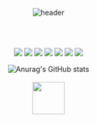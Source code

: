 <div align="center">
  
![header](https://capsule-render.vercel.app/api?type=cylinder&color=0e2b40&height=150&section=header&text=Hello!&nbsp;I'm&nbsp;Teawoo&fontColor=ffffff&fontSize=70&animation=fadeIn&fontAlignY=55)

<br>
<br>
<p>
<img src="https://img.shields.io/badge/Android-3DDC84?style=flat-square&logo=Android&logoColor=white"/>  <img src="https://img.shields.io/badge/Kotlin-7F52FF?style=flat-square&logo=Kotlin&logoColor=white"/>  
<img src="https://img.shields.io/badge/Java-007396?style=flat-square&logo=Java&logoColor=White"/> <img src="https://img.shields.io/badge/C-A8B9CC?style=flat&logo=C&logoColor=white"/>  
<img src="https://img.shields.io/badge/Python-3776AB?style=flat-square&logo=Python&logoColor=white"/> <img src="https://img.shields.io/badge/Git-F05032?style=flat-square&logo=Git&logoColor=white"/> 
<img src="https://img.shields.io/badge/Github-909090?style=flat-square&logo=Github&logoColor=white"/> 

![Anurag's GitHub stats](https://github-readme-stats.vercel.app/api?username=KamaTAEWOO&show_icons=true&theme=radical)
<br>
<br>
<img src="https://github.githubassets.com/images/spinners/octocat-spinner-128.gif" width="64" height="64">
</p>
</div>
